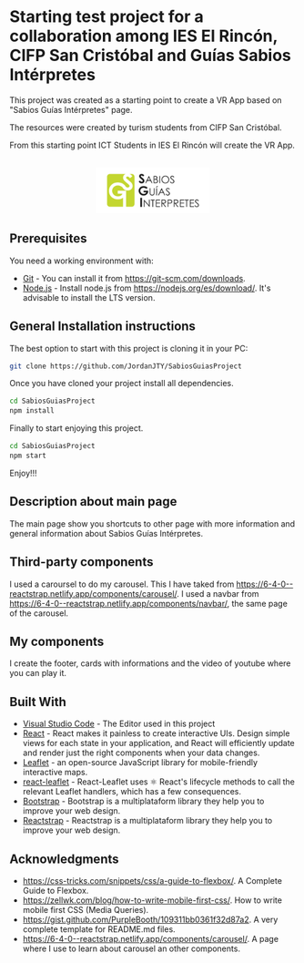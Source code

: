 # Starting test project for a collaboration among IES El Rincón, CIFP San Cristóbal and Guías Sabios Intérpretes

This project was created as a starting point to create a VR App based on "Sabios Guías Intérpretes" page.

The resources were created by turism students from CIFP San Cristóbal.

From this starting point ICT Students in IES El Rincón will create the VR App.

<!-- PROJECT LOGO -->
<br />
<div align="center">
  <a href="https://github.com/JordanJTY/SabiosGuiasProject">
    <img src="public/img/LogoSabiosGuias.png" alt="Logo" width="200" height="80">
  </a>
</div>

## Prerequisites

You need a working environment with:
* [Git](https://git-scm.com) - You can install it from https://git-scm.com/downloads.
* [Node.js](https://nodejs.org) - Install node.js from https://nodejs.org/es/download/. It's advisable to install the LTS version.

## General Installation instructions

The best option to start with this project is cloning it in your PC:

```sh
git clone https://github.com/JordanJTY/SabiosGuiasProject
```

Once you have cloned your project install all dependencies.

```sh
cd SabiosGuiasProject
npm install
```

Finally to start enjoying this project.

```sh
cd SabiosGuiasProject
npm start
```

Enjoy!!!

## Description about main page

The main page show you shortcuts to other page with more information and general information about Sabios Guías Intérpretes.

## Third-party components

I used a caroursel to do my carousel. This I have taked from https://6-4-0--reactstrap.netlify.app/components/carousel/. 
I used a navbar from https://6-4-0--reactstrap.netlify.app/components/navbar/, the same page of the carousel.

## My components

I create the footer, cards with informations and the video of youtube where you can play it.

## Built With

* [Visual Studio Code](https://code.visualstudio.com/) - The Editor used in this project
* [React](https://reactjs.org/) - React makes it painless to create interactive UIs. Design simple views for each state in your application, and React will efficiently update and render just the right components when your data changes.
* [Leaflet](https://leafletjs.com/) - an open-source JavaScript library for mobile-friendly interactive maps.
* [react-leaflet](https://react-leaflet.js.org/) - React-Leaflet uses ⚛️ React's lifecycle methods to call the relevant Leaflet handlers, which has a few consequences.
* [Bootstrap](https://getbootstrap.com) - Bootstrap is a multiplataform library they help you to improve your web design.
* [Reactstrap](https://reactstrap.github.io/) - Reactstrap is a multiplataform library they help you to improve your web design.

## Acknowledgments
* https://css-tricks.com/snippets/css/a-guide-to-flexbox/. A Complete Guide to Flexbox.
* https://zellwk.com/blog/how-to-write-mobile-first-css/. How to write mobile first CSS (Media Queries).
* https://gist.github.com/PurpleBooth/109311bb0361f32d87a2. A very complete template for README.md files.
* https://6-4-0--reactstrap.netlify.app/components/carousel/. A page where I use to learn about carousel an other components.
